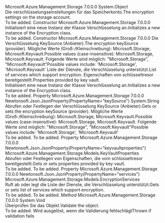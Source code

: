 <Type Name="Encryption" FullName="Microsoft.Azure.Management.Storage.Models.Encryption">
  <TypeSignature Language="C#" Value="public class Encryption" />
  <TypeSignature Language="ILAsm" Value=".class public auto ansi beforefieldinit Encryption extends System.Object" />
  <TypeSignature Language="DocId" Value="T:Microsoft.Azure.Management.Storage.Models.Encryption" />
  <TypeSignature Language="VB.NET" Value="Public Class Encryption" />
  <TypeSignature Language="F#" Value="type Encryption = class" />
  <AssemblyInfo>
    <AssemblyName>Microsoft.Azure.Management.Storage</AssemblyName>
    <AssemblyVersion>7.0.0.0</AssemblyVersion>
  </AssemblyInfo>
  <Base>
    <BaseTypeName>System.Object</BaseTypeName>
  </Base>
  <Interfaces />
  <Docs>
    <summary>
            <span data-ttu-id="3e215-101">Die verschlüsselungseinstellungen für das Speicherkonto.</span><span class="sxs-lookup"><span data-stu-id="3e215-101">The encryption settings on the storage account.</span></span>
            </summary>
    <remarks>To be added.</remarks>
  </Docs>
  <Members>
    <Member MemberName=".ctor">
      <MemberSignature Language="C#" Value="public Encryption ();" />
      <MemberSignature Language="ILAsm" Value=".method public hidebysig specialname rtspecialname instance void .ctor() cil managed" />
      <MemberSignature Language="DocId" Value="M:Microsoft.Azure.Management.Storage.Models.Encryption.#ctor" />
      <MemberSignature Language="VB.NET" Value="Public Sub New ()" />
      <MemberType>Constructor</MemberType>
      <AssemblyInfo>
        <AssemblyName>Microsoft.Azure.Management.Storage</AssemblyName>
        <AssemblyVersion>7.0.0.0</AssemblyVersion>
      </AssemblyInfo>
      <Parameters />
      <Docs>
        <summary>
            <span data-ttu-id="3e215-102">Initialisiert eine neue Instanz der Klasse Verschlüsselung an.</span><span class="sxs-lookup"><span data-stu-id="3e215-102">Initializes a new instance of the Encryption class.</span></span>
            </summary>
        <remarks>To be added.</remarks>
      </Docs>
    </Member>
    <Member MemberName=".ctor">
      <MemberSignature Language="C#" Value="public Encryption (string keySource, Microsoft.Azure.Management.Storage.Models.EncryptionServices services = null, Microsoft.Azure.Management.Storage.Models.KeyVaultProperties keyVaultProperties = null);" />
      <MemberSignature Language="ILAsm" Value=".method public hidebysig specialname rtspecialname instance void .ctor(string keySource, class Microsoft.Azure.Management.Storage.Models.EncryptionServices services, class Microsoft.Azure.Management.Storage.Models.KeyVaultProperties keyVaultProperties) cil managed" />
      <MemberSignature Language="DocId" Value="M:Microsoft.Azure.Management.Storage.Models.Encryption.#ctor(System.String,Microsoft.Azure.Management.Storage.Models.EncryptionServices,Microsoft.Azure.Management.Storage.Models.KeyVaultProperties)" />
      <MemberSignature Language="F#" Value="new Microsoft.Azure.Management.Storage.Models.Encryption : string * Microsoft.Azure.Management.Storage.Models.EncryptionServices * Microsoft.Azure.Management.Storage.Models.KeyVaultProperties -&gt; Microsoft.Azure.Management.Storage.Models.Encryption" Usage="new Microsoft.Azure.Management.Storage.Models.Encryption (keySource, services, keyVaultProperties)" />
      <MemberType>Constructor</MemberType>
      <AssemblyInfo>
        <AssemblyName>Microsoft.Azure.Management.Storage</AssemblyName>
        <AssemblyVersion>7.0.0.0</AssemblyVersion>
      </AssemblyInfo>
      <Parameters>
        <Parameter Name="keySource" Type="System.String" />
        <Parameter Name="services" Type="Microsoft.Azure.Management.Storage.Models.EncryptionServices" />
        <Parameter Name="keyVaultProperties" Type="Microsoft.Azure.Management.Storage.Models.KeyVaultProperties" />
      </Parameters>
      <Docs>
        <param name="keySource"><span data-ttu-id="3e215-103">Die Verschlüsselung KeySource (Anbieter).</span><span class="sxs-lookup"><span data-stu-id="3e215-103">The encryption keySource (provider).</span></span>
            <span data-ttu-id="3e215-104">Mögliche Werte (Groß-/Kleinschreibung): Microsoft.Storage, Microsoft.Keyvault.</span><span class="sxs-lookup"><span data-stu-id="3e215-104">Possible values (case-insensitive):  Microsoft.Storage, Microsoft.Keyvault.</span></span> <span data-ttu-id="3e215-105">Folgende Werte sind möglich: "Microsoft.Storage", "Microsoft.Keyvault"</span><span class="sxs-lookup"><span data-stu-id="3e215-105">Possible values include: 'Microsoft.Storage', 'Microsoft.Keyvault'</span></span></param>
        <param name="services"><span data-ttu-id="3e215-106">Liste der Dienste, die Verschlüsselung unterstützt.</span><span class="sxs-lookup"><span data-stu-id="3e215-106">List of services which support encryption.</span></span></param>
        <param name="keyVaultProperties"><span data-ttu-id="3e215-107">Eigenschaften von schlüsseltresor bereitgestellt.</span><span class="sxs-lookup"><span data-stu-id="3e215-107">Properties provided by key vault.</span></span></param>
        <summary>
            <span data-ttu-id="3e215-108">Initialisiert eine neue Instanz der Klasse Verschlüsselung an.</span><span class="sxs-lookup"><span data-stu-id="3e215-108">Initializes a new instance of the Encryption class.</span></span>
            </summary>
        <remarks>To be added.</remarks>
      </Docs>
    </Member>
    <Member MemberName="KeySource">
      <MemberSignature Language="C#" Value="public string KeySource { get; set; }" />
      <MemberSignature Language="ILAsm" Value=".property instance string KeySource" />
      <MemberSignature Language="DocId" Value="P:Microsoft.Azure.Management.Storage.Models.Encryption.KeySource" />
      <MemberSignature Language="VB.NET" Value="Public Property KeySource As String" />
      <MemberSignature Language="F#" Value="member this.KeySource : string with get, set" Usage="Microsoft.Azure.Management.Storage.Models.Encryption.KeySource" />
      <MemberType>Property</MemberType>
      <AssemblyInfo>
        <AssemblyName>Microsoft.Azure.Management.Storage</AssemblyName>
        <AssemblyVersion>7.0.0.0</AssemblyVersion>
      </AssemblyInfo>
      <Attributes>
        <Attribute>
          <AttributeName>Newtonsoft.Json.JsonProperty(PropertyName="keySource")</AttributeName>
        </Attribute>
      </Attributes>
      <ReturnValue>
        <ReturnType>System.String</ReturnType>
      </ReturnValue>
      <Docs>
        <summary>
            <span data-ttu-id="3e215-109">Abrufen oder Festlegen der Verschlüsselung KeySource (Anbieter).</span><span class="sxs-lookup"><span data-stu-id="3e215-109">Gets or sets the encryption keySource (provider).</span></span> <span data-ttu-id="3e215-110">Mögliche Werte (Groß-/Kleinschreibung): Microsoft.Storage, Microsoft.Keyvault.</span><span class="sxs-lookup"><span data-stu-id="3e215-110">Possible values (case-insensitive):  Microsoft.Storage, Microsoft.Keyvault.</span></span>
            <span data-ttu-id="3e215-111">Folgende Werte sind möglich: "Microsoft.Storage", "Microsoft.Keyvault"</span><span class="sxs-lookup"><span data-stu-id="3e215-111">Possible values include: 'Microsoft.Storage', 'Microsoft.Keyvault'</span></span>
            </summary>
        <value>To be added.</value>
        <remarks>To be added.</remarks>
      </Docs>
    </Member>
    <Member MemberName="KeyVaultProperties">
      <MemberSignature Language="C#" Value="public Microsoft.Azure.Management.Storage.Models.KeyVaultProperties KeyVaultProperties { get; set; }" />
      <MemberSignature Language="ILAsm" Value=".property instance class Microsoft.Azure.Management.Storage.Models.KeyVaultProperties KeyVaultProperties" />
      <MemberSignature Language="DocId" Value="P:Microsoft.Azure.Management.Storage.Models.Encryption.KeyVaultProperties" />
      <MemberSignature Language="VB.NET" Value="Public Property KeyVaultProperties As KeyVaultProperties" />
      <MemberSignature Language="F#" Value="member this.KeyVaultProperties : Microsoft.Azure.Management.Storage.Models.KeyVaultProperties with get, set" Usage="Microsoft.Azure.Management.Storage.Models.Encryption.KeyVaultProperties" />
      <MemberType>Property</MemberType>
      <AssemblyInfo>
        <AssemblyName>Microsoft.Azure.Management.Storage</AssemblyName>
        <AssemblyVersion>7.0.0.0</AssemblyVersion>
      </AssemblyInfo>
      <Attributes>
        <Attribute>
          <AttributeName>Newtonsoft.Json.JsonProperty(PropertyName="keyvaultproperties")</AttributeName>
        </Attribute>
      </Attributes>
      <ReturnValue>
        <ReturnType>Microsoft.Azure.Management.Storage.Models.KeyVaultProperties</ReturnType>
      </ReturnValue>
      <Docs>
        <summary>
            <span data-ttu-id="3e215-112">Abrufen oder Festlegen von Eigenschaften, die vom schlüsseltresor bereitgestellt.</span><span class="sxs-lookup"><span data-stu-id="3e215-112">Gets or sets properties provided by key vault.</span></span>
            </summary>
        <value>To be added.</value>
        <remarks>To be added.</remarks>
      </Docs>
    </Member>
    <Member MemberName="Services">
      <MemberSignature Language="C#" Value="public Microsoft.Azure.Management.Storage.Models.EncryptionServices Services { get; set; }" />
      <MemberSignature Language="ILAsm" Value=".property instance class Microsoft.Azure.Management.Storage.Models.EncryptionServices Services" />
      <MemberSignature Language="DocId" Value="P:Microsoft.Azure.Management.Storage.Models.Encryption.Services" />
      <MemberSignature Language="VB.NET" Value="Public Property Services As EncryptionServices" />
      <MemberSignature Language="F#" Value="member this.Services : Microsoft.Azure.Management.Storage.Models.EncryptionServices with get, set" Usage="Microsoft.Azure.Management.Storage.Models.Encryption.Services" />
      <MemberType>Property</MemberType>
      <AssemblyInfo>
        <AssemblyName>Microsoft.Azure.Management.Storage</AssemblyName>
        <AssemblyVersion>7.0.0.0</AssemblyVersion>
      </AssemblyInfo>
      <Attributes>
        <Attribute>
          <AttributeName>Newtonsoft.Json.JsonProperty(PropertyName="services")</AttributeName>
        </Attribute>
      </Attributes>
      <ReturnValue>
        <ReturnType>Microsoft.Azure.Management.Storage.Models.EncryptionServices</ReturnType>
      </ReturnValue>
      <Docs>
        <summary>
            <span data-ttu-id="3e215-113">Ruft ab oder legt die Liste der Dienste, die Verschlüsselung unterstützt.</span><span class="sxs-lookup"><span data-stu-id="3e215-113">Gets or sets list of services which support encryption.</span></span>
            </summary>
        <value>To be added.</value>
        <remarks>To be added.</remarks>
      </Docs>
    </Member>
    <Member MemberName="Validate">
      <MemberSignature Language="C#" Value="public virtual void Validate ();" />
      <MemberSignature Language="ILAsm" Value=".method public hidebysig newslot virtual instance void Validate() cil managed" />
      <MemberSignature Language="DocId" Value="M:Microsoft.Azure.Management.Storage.Models.Encryption.Validate" />
      <MemberSignature Language="VB.NET" Value="Public Overridable Sub Validate ()" />
      <MemberSignature Language="F#" Value="abstract member Validate : unit -&gt; unit&#xA;override this.Validate : unit -&gt; unit" Usage="encryption.Validate " />
      <MemberType>Method</MemberType>
      <AssemblyInfo>
        <AssemblyName>Microsoft.Azure.Management.Storage</AssemblyName>
        <AssemblyVersion>7.0.0.0</AssemblyVersion>
      </AssemblyInfo>
      <ReturnValue>
        <ReturnType>System.Void</ReturnType>
      </ReturnValue>
      <Parameters />
      <Docs>
        <summary>
            <span data-ttu-id="3e215-114">Überprüfen Sie das Objekt.</span><span class="sxs-lookup"><span data-stu-id="3e215-114">Validate the object.</span></span>
            </summary>
        <remarks>To be added.</remarks>
        <exception cref="T:Microsoft.Rest.ValidationException">
            <span data-ttu-id="3e215-115">Wird ausgelöst, wenn die Validierung fehlschlägt</span><span class="sxs-lookup"><span data-stu-id="3e215-115">Thrown if validation fails</span></span>
            </exception>
      </Docs>
    </Member>
  </Members>
</Type>